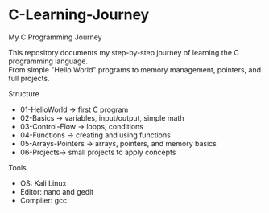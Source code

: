 # C-Learning-Journey

My C Programming Journey 

This repository documents my step-by-step journey of learning the C programming language.  
From simple "Hello World" programs to memory management, pointers, and full projects.  

 Structure
- 01-HelloWorld → first C program
- 02-Basics → variables, input/output, simple math
- 03-Control-Flow → loops, conditions
- 04-Functions → creating and using functions
- 05-Arrays-Pointers → arrays, pointers, and memory basics
- 06-Projects→ small projects to apply concepts

 Tools
- OS: Kali Linux  
- Editor: nano and gedit
- Compiler: gcc
